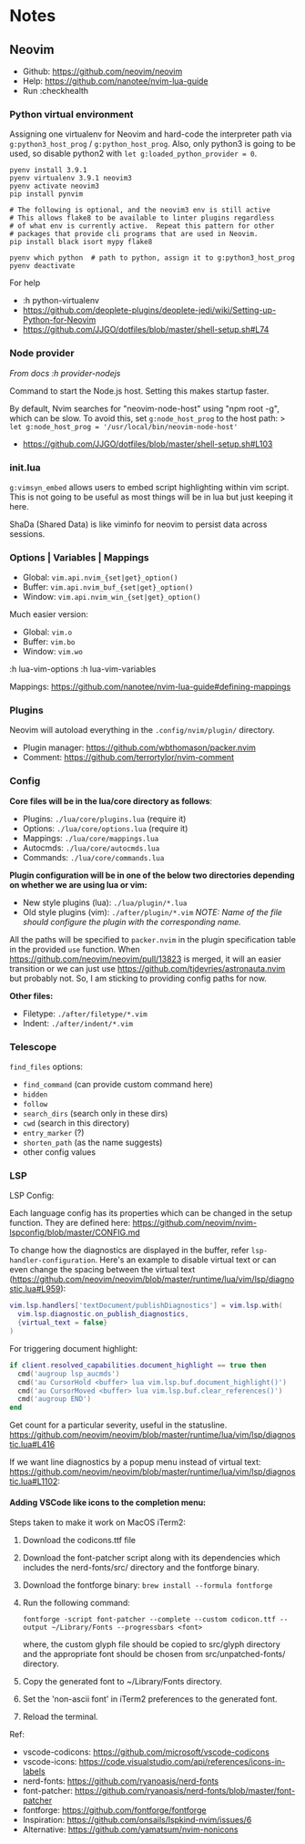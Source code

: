 # Notes

## Neovim

* Github: https://github.com/neovim/neovim
* Help: https://github.com/nanotee/nvim-lua-guide
* Run :checkhealth

### Python virtual environment

Assigning one virtualenv for Neovim and hard-code the interpreter path via
`g:python3_host_prog` / `g:python_host_prog`. Also, only python3 is going to
be used, so disable python2 with `let g:loaded_python_provider = 0`.

```shell
pyenv install 3.9.1
pyenv virtualenv 3.9.1 neovim3
pyenv activate neovim3
pip install pynvim

# The following is optional, and the neovim3 env is still active
# This allows flake8 to be available to linter plugins regardless
# of what env is currently active.  Repeat this pattern for other
# packages that provide cli programs that are used in Neovim.
pip install black isort mypy flake8

pyenv which python  # path to python, assign it to g:python3_host_prog
pyenv deactivate
```

For help
- :h python-virtualenv
- https://github.com/deoplete-plugins/deoplete-jedi/wiki/Setting-up-Python-for-Neovim
- https://github.com/JJGO/dotfiles/blob/master/shell-setup.sh#L74

### Node provider

_From docs :h provider-nodejs_

Command to start the Node.js host. Setting this makes startup faster.

By default, Nvim searches for "neovim-node-host" using "npm root -g", which
can be slow. To avoid this, set `g:node_host_prog` to the host path: >
    `let g:node_host_prog = '/usr/local/bin/neovim-node-host'`

- https://github.com/JJGO/dotfiles/blob/master/shell-setup.sh#L103

### init.lua

`g:vimsyn_embed` allows users to embed script highlighting within vim script.
This is not going to be useful as most things will be in lua but just keeping
it here.

ShaDa (Shared Data) is like viminfo for neovim to persist data across sessions.

### Options | Variables | Mappings

* Global: `vim.api.nvim_{set|get}_option()`
* Buffer: `vim.api.nvim_buf_{set|get}_option()`
* Window: `vim.api.nvim_win_{set|get}_option()`

Much easier version:
* Global: `vim.o`
* Buffer: `vim.bo`
* Window: `vim.wo`

:h lua-vim-options
:h lua-vim-variables

Mappings: https://github.com/nanotee/nvim-lua-guide#defining-mappings

### Plugins

Neovim will autoload everything in the `.config/nvim/plugin/` directory.

- Plugin manager: https://github.com/wbthomason/packer.nvim
- Comment: https://github.com/terrortylor/nvim-comment

### Config

**Core files will be in the lua/core directory as follows**:
- Plugins: `./lua/core/plugins.lua` (require it)
- Options: `./lua/core/options.lua` (require it)
- Mappings: `./lua/core/mappings.lua`
- Autocmds: `./lua/core/autocmds.lua`
- Commands: `./lua/core/commands.lua`

**Plugin configuration will be in one of the below two directories depending on
whether we are using lua or vim:**
- New style plugins (lua): `./lua/plugin/*.lua`
- Old style plugins (vim): `./after/plugin/*.vim`
_NOTE: Name of the file should configure the plugin with the corresponding name._

All the paths will be specified to `packer.nvim` in the plugin specification
table in the provided `use` function. When https://github.com/neovim/neovim/pull/13823
is merged, it will an easier transition or we can just use
https://github.com/tjdevries/astronauta.nvim but probably not. So, I am sticking
to providing config paths for now.

**Other files:**
- Filetype: `./after/filetype/*.vim`
- Indent: `./after/indent/*.vim`

### Telescope

`find_files` options:
- `find_command` (can provide custom command here)
- `hidden`
- `follow`
- `search_dirs` (search only in these dirs)
- `cwd` (search in this directory)
- `entry_marker` (?)
- `shorten_path` (as the name suggests)
- other config values

### LSP

LSP Config:

Each language config has its properties which can be changed in the setup
function. They are defined here: https://github.com/neovim/nvim-lspconfig/blob/master/CONFIG.md

To change how the diagnostics are displayed in the buffer, refer `lsp-handler-configuration`.
Here's an example to disable virtual text or can even change the spacing between the
virtual text (https://github.com/neovim/neovim/blob/master/runtime/lua/vim/lsp/diagnostic.lua#L959):

```lua
vim.lsp.handlers['textDocument/publishDiagnostics'] = vim.lsp.with(
  vim.lsp.diagnostic.on_publish_diagnostics,
  {virtual_text = false}
)
```

For triggering document highlight:
```lua
if client.resolved_capabilities.document_highlight == true then
  cmd('augroup lsp_aucmds')
  cmd('au CursorHold <buffer> lua vim.lsp.buf.document_highlight()')
  cmd('au CursorMoved <buffer> lua vim.lsp.buf.clear_references()')
  cmd('augroup END')
end
```

Get count for a particular severity, useful in the statusline.
https://github.com/neovim/neovim/blob/master/runtime/lua/vim/lsp/diagnostic.lua#L416

If we want line diagnostics by a popup menu instead of virtual text:
https://github.com/neovim/neovim/blob/master/runtime/lua/vim/lsp/diagnostic.lua#L1102:


#### Adding VSCode like icons to the completion menu:

Steps taken to make it work on MacOS iTerm2:
1. Download the codicons.ttf file
2. Download the font-patcher script along with its dependencies which
   includes the nerd-fonts/src/ directory and the fontforge binary.
3. Download the fontforge binary: `brew install --formula fontforge`
4. Run the following command:

   `fontforge -script font-patcher --complete --custom codicon.ttf --output ~/Library/Fonts --progressbars <font>`

   where, the custom glyph file should be copied to src/glyph directory
   and the appropriate font should be chosen from src/unpatched-fonts/ directory.

5. Copy the generated font to ~/Library/Fonts directory.
6. Set the 'non-ascii font' in iTerm2 preferences to the generated font.
7. Reload the terminal.

Ref:
* vscode-codicons: https://github.com/microsoft/vscode-codicons
* vscode-icons: https://code.visualstudio.com/api/references/icons-in-labels
* nerd-fonts: https://github.com/ryanoasis/nerd-fonts
* font-patcher: https://github.com/ryanoasis/nerd-fonts/blob/master/font-patcher
* fontforge: https://github.com/fontforge/fontforge
* Inspiration: https://github.com/onsails/lspkind-nvim/issues/6
* Alternative: https://github.com/yamatsum/nvim-nonicons
